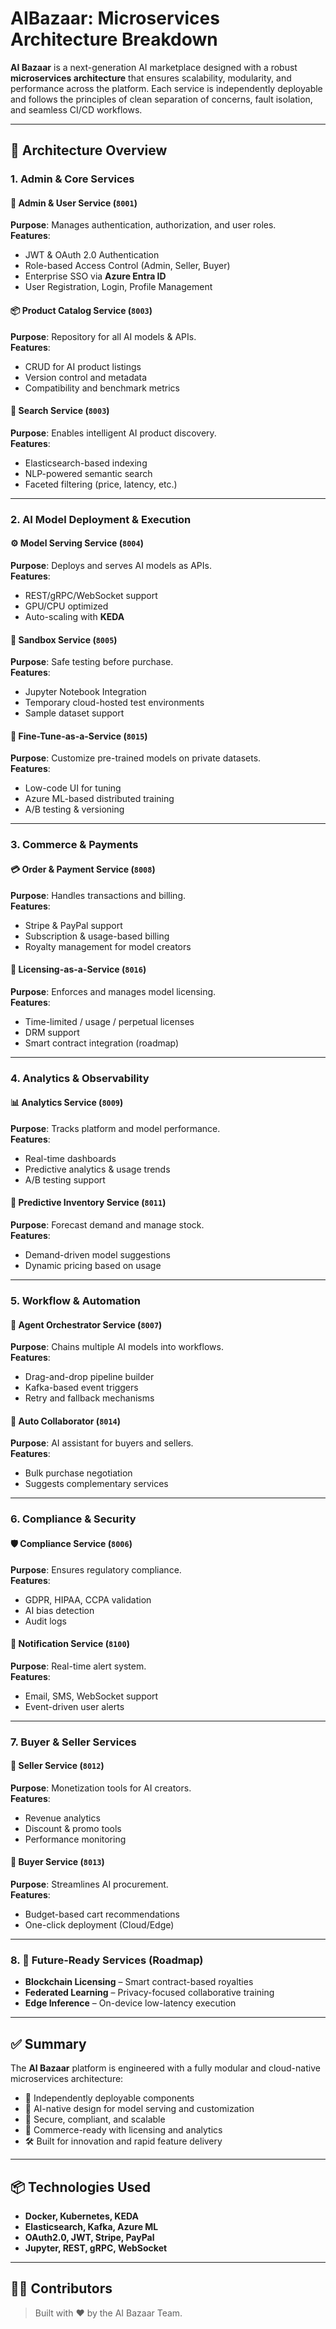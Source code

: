 # AIBazaar: Microservices Architecture Breakdown

**AI Bazaar** is a next-generation AI marketplace designed with a robust **microservices architecture** that ensures scalability, modularity, and performance across the platform. Each service is independently deployable and follows the principles of clean separation of concerns, fault isolation, and seamless CI/CD workflows.

---

## 🧩 Architecture Overview

### 1. Admin & Core Services

#### 🔐 Admin & User Service (`8001`)
**Purpose**: Manages authentication, authorization, and user roles.  
**Features**:
- JWT & OAuth 2.0 Authentication
- Role-based Access Control (Admin, Seller, Buyer)
- Enterprise SSO via **Azure Entra ID**
- User Registration, Login, Profile Management

#### 📦 Product Catalog Service (`8003`)
**Purpose**: Repository for all AI models & APIs.  
**Features**:
- CRUD for AI product listings
- Version control and metadata
- Compatibility and benchmark metrics

#### 🔎 Search Service (`8003`)
**Purpose**: Enables intelligent AI product discovery.  
**Features**:
- Elasticsearch-based indexing
- NLP-powered semantic search
- Faceted filtering (price, latency, etc.)

---

### 2. AI Model Deployment & Execution

#### ⚙️ Model Serving Service (`8004`)
**Purpose**: Deploys and serves AI models as APIs.  
**Features**:
- REST/gRPC/WebSocket support
- GPU/CPU optimized
- Auto-scaling with **KEDA**

#### 🧪 Sandbox Service (`8005`)
**Purpose**: Safe testing before purchase.  
**Features**:
- Jupyter Notebook Integration
- Temporary cloud-hosted test environments
- Sample dataset support

#### 🧠 Fine-Tune-as-a-Service (`8015`)
**Purpose**: Customize pre-trained models on private datasets.  
**Features**:
- Low-code UI for tuning
- Azure ML-based distributed training
- A/B testing & versioning

---

### 3. Commerce & Payments

#### 💳 Order & Payment Service (`8008`)
**Purpose**: Handles transactions and billing.  
**Features**:
- Stripe & PayPal support
- Subscription & usage-based billing
- Royalty management for model creators

#### 📝 Licensing-as-a-Service (`8016`)
**Purpose**: Enforces and manages model licensing.  
**Features**:
- Time-limited / usage / perpetual licenses
- DRM support
- Smart contract integration (roadmap)

---

### 4. Analytics & Observability

#### 📊 Analytics Service (`8009`)
**Purpose**: Tracks platform and model performance.  
**Features**:
- Real-time dashboards
- Predictive analytics & usage trends
- A/B testing support

#### 🔮 Predictive Inventory Service (`8011`)
**Purpose**: Forecast demand and manage stock.  
**Features**:
- Demand-driven model suggestions
- Dynamic pricing based on usage

---

### 5. Workflow & Automation

#### 🤖 Agent Orchestrator Service (`8007`)
**Purpose**: Chains multiple AI models into workflows.  
**Features**:
- Drag-and-drop pipeline builder
- Kafka-based event triggers
- Retry and fallback mechanisms

#### 🧭 Auto Collaborator (`8014`)
**Purpose**: AI assistant for buyers and sellers.  
**Features**:
- Bulk purchase negotiation
- Suggests complementary services

---

### 6. Compliance & Security

#### 🛡 Compliance Service (`8006`)
**Purpose**: Ensures regulatory compliance.  
**Features**:
- GDPR, HIPAA, CCPA validation
- AI bias detection
- Audit logs

#### 🔔 Notification Service (`8100`)
**Purpose**: Real-time alert system.  
**Features**:
- Email, SMS, WebSocket support
- Event-driven user alerts

---

### 7. Buyer & Seller Services

#### 🏪 Seller Service (`8012`)
**Purpose**: Monetization tools for AI creators.  
**Features**:
- Revenue analytics
- Discount & promo tools
- Performance monitoring

#### 🛒 Buyer Service (`8013`)
**Purpose**: Streamlines AI procurement.  
**Features**:
- Budget-based cart recommendations
- One-click deployment (Cloud/Edge)

---

### 8. 🧬 Future-Ready Services (Roadmap)

- **Blockchain Licensing** – Smart contract-based royalties
- **Federated Learning** – Privacy-focused collaborative training
- **Edge Inference** – On-device low-latency execution

---

## ✅ Summary

The **AI Bazaar** platform is engineered with a fully modular and cloud-native microservices architecture:

- 🚀 Independently deployable components  
- 🧠 AI-native design for model serving and customization  
- 🔐 Secure, compliant, and scalable  
- 🛒 Commerce-ready with licensing and analytics  
- 🛠️ Built for innovation and rapid feature delivery  

---

## 📦 Technologies Used

- **Docker, Kubernetes, KEDA**  
- **Elasticsearch, Kafka, Azure ML**  
- **OAuth2.0, JWT, Stripe, PayPal**  
- **Jupyter, REST, gRPC, WebSocket**

---

## 👩‍💻 Contributors

> Built with ❤️ by the AI Bazaar Team.
